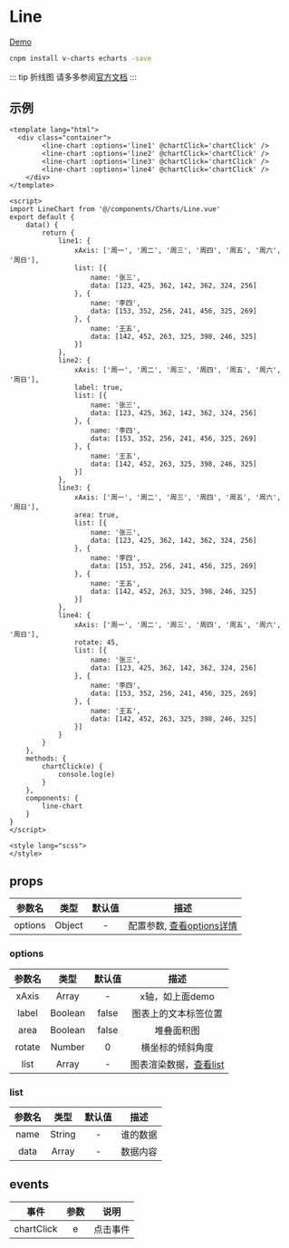 # Line
[Demo](http://watasi.gitee.io/infozx_api/dist/#/line)

```bash
cnpm install v-charts echarts -save
```
::: tip 折线图
请多多参阅[官方文档](https://v-charts.js.org/#/)
:::

## 示例
```vue{11}
<template lang="html">
  <div class="container">
		<line-chart :options='line1' @chartClick='chartClick' />
		<line-chart :options='line2' @chartClick='chartClick' />
		<line-chart :options='line3' @chartClick='chartClick' />
		<line-chart :options='line4' @chartClick='chartClick' />
	</div>
</template>

<script>
import LineChart from '@/components/Charts/Line.vue'
export default {
	data() {
		return {
			line1: {
				xAxis: ['周一', '周二', '周三', '周四', '周五', '周六', '周日'],
				list: [{
					name: '张三',
					data: [123, 425, 362, 142, 362, 324, 256]
				}, {
					name: '李四',
					data: [153, 352, 256, 241, 456, 325, 269]
				}, {
					name: '王五',
					data: [142, 452, 263, 325, 398, 246, 325]
				}]
			},
			line2: {
				xAxis: ['周一', '周二', '周三', '周四', '周五', '周六', '周日'],
				label: true,
				list: [{
					name: '张三',
					data: [123, 425, 362, 142, 362, 324, 256]
				}, {
					name: '李四',
					data: [153, 352, 256, 241, 456, 325, 269]
				}, {
					name: '王五',
					data: [142, 452, 263, 325, 398, 246, 325]
				}]
			},
			line3: {
				xAxis: ['周一', '周二', '周三', '周四', '周五', '周六', '周日'],
				area: true,
				list: [{
					name: '张三',
					data: [123, 425, 362, 142, 362, 324, 256]
				}, {
					name: '李四',
					data: [153, 352, 256, 241, 456, 325, 269]
				}, {
					name: '王五',
					data: [142, 452, 263, 325, 398, 246, 325]
				}]
			},
			line4: {
				xAxis: ['周一', '周二', '周三', '周四', '周五', '周六', '周日'],
				rotate: 45,
				list: [{
					name: '张三',
					data: [123, 425, 362, 142, 362, 324, 256]
				}, {
					name: '李四',
					data: [153, 352, 256, 241, 456, 325, 269]
				}, {
					name: '王五',
					data: [142, 452, 263, 325, 398, 246, 325]
				}]
			}
		}
	},
	methods: {
		chartClick(e) {
			console.log(e)
		}
	},
	components: {
		line-chart
	}
}
</script>

<style lang="scss">
</style>
```

## props
|参数名|类型|默认值|描述|
|:---:|:---:|:---:|:---:|
|options|Object|-|配置参数, [查看options详情](#options)|

### options
|参数名|类型|默认值|描述|
|:---:|:---:|:---:|:---:|
|xAxis|Array|-|x轴，如上面demo|
|label|Boolean|false|图表上的文本标签位置|
|area|Boolean|false|堆叠面积图|
|rotate|Number|0|横坐标的倾斜角度|
|list|Array|-|图表渲染数据，[查看list](#list)|

### list
|参数名|类型|默认值|描述|
|:---:|:---:|:---:|:---:|
|name|String|-|谁的数据|
|data|Array|-|数据内容|

## events
|事件|参数|说明|
|:---:|:---:|:---:|
|chartClick|e|点击事件|